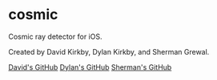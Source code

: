 cosmic
======

Cosmic ray detector for iOS.

Created by David Kirkby, Dylan Kirkby, and Sherman Grewal.

[David's GitHub](https://github.com/dkirkby)
[Dylan's GitHub](https://github.com/captainkirkby)
[Sherman's GitHub](https://github.com/sherman-grewal)
